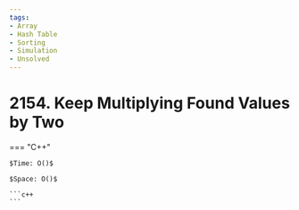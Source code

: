```yaml
---
tags:
- Array
- Hash Table
- Sorting
- Simulation
- Unsolved
---
```



# 2154. Keep Multiplying Found Values by Two

=== "C++"

    $Time: O()$

    $Space: O()$

    ```c++
    ```